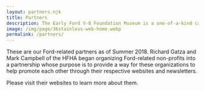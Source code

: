 ```yaml
---
layout: partners.njk
title: Partners
description: The Early Ford V-8 Foundation Museum is a one-of-a-kind car museum dedicated to preserving 1932-1953 Ford history. Come visit us in Auburn, Indiana.
image: /img/page/36stainless-web-home.webp
permalink: /partners/
---
```

These are our Ford-related partners as of Summer 2018. Richard Gatza and Mark Campbell of the HFHA began organizing Ford-related non-profits into a partnership whose purpose is to provide a way for these organizations to help promote each other through their respective websites and newsletters.

Please visit their websites to learn more about them.

